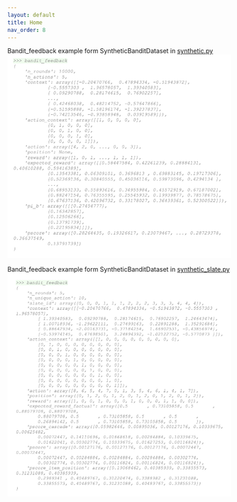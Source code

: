 ```yaml
---
layout: default
title: Home
nav_order: 8
---
```


Bandit_feedback example form SyntheticBanditDataset in [synthetic.py](https://github.com/st-tech/zr-obp/blob/master/obp/dataset/synthetic.py)
![s.py](content/slate/example_synthetic.png)

Bandit_feedback example form SyntheticBanditDataset in [synthetic_slate.py](https://github.com/st-tech/zr-obp/blob/master/obp/dataset/synthetic_slate.py)
![s_slate.py](content/slate/example_slate.png)

